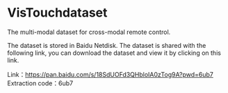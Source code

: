 # VisTouchdataset
The  multi-modal dataset for cross-modal remote control.

The dataset is stored in Baidu Netdisk.
The dataset is shared with the following link, you can download the dataset and view it by clicking on this link.

Link：https://pan.baidu.com/s/18SdUOFd3QHbloIA0zTog9A?pwd=6ub7 
Extraction code：6ub7
